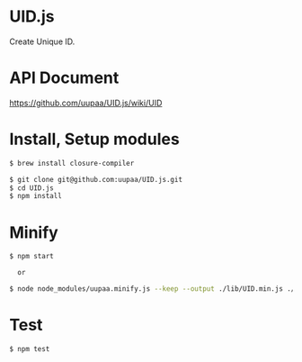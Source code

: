 UID.js
=========

Create Unique ID.

# API Document

https://github.com/uupaa/UID.js/wiki/UID

# Install, Setup modules

```sh
$ brew install closure-compiler

$ git clone git@github.com:uupaa/UID.js.git
$ cd UID.js
$ npm install
```

# Minify

```sh
$ npm start

  or

$ node node_modules/uupaa.minify.js --keep --output ./lib/UID.min.js ./lib/UID.js
```

# Test

```sh
$ npm test
```
